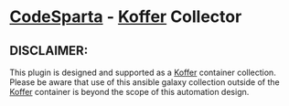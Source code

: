 # [CodeSparta] - [Koffer] Collector

## DISCLAIMER:
This plugin is designed and supported as a [Koffer] container collection. Please be aware that use of this ansible galaxy collection outside of the [Koffer] container is beyond the scope of this automation design.

[Koffer]:https://github.com/CloudCtl/Koffer
[CodeSparta]:https://github.com/CodeSparta
